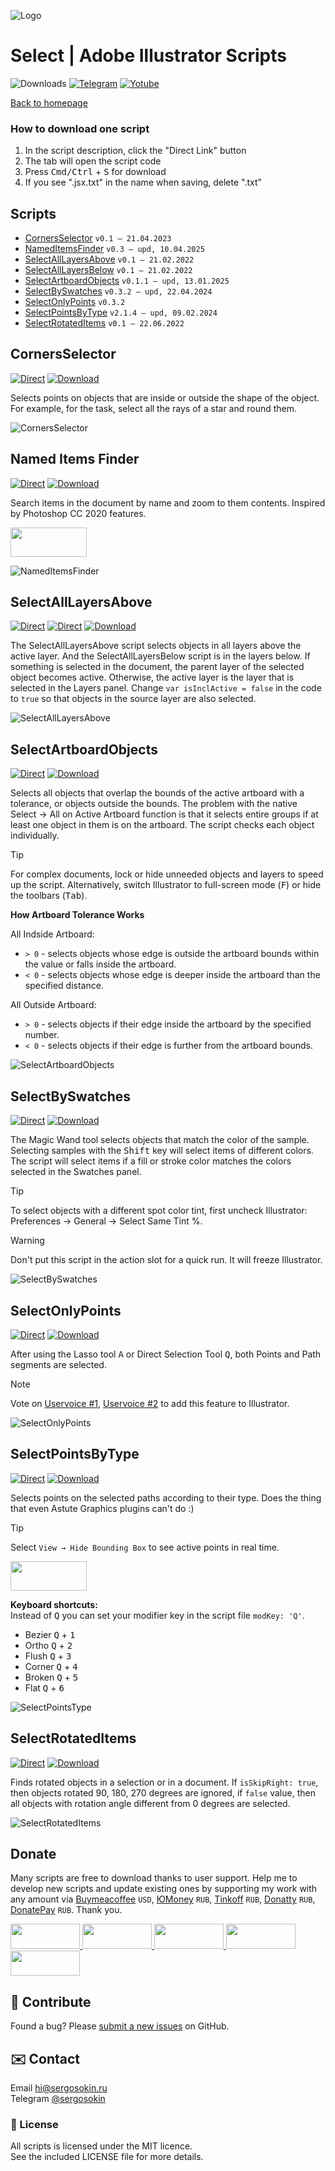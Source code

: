 ![Logo](https://i.ibb.co/mF018gV/emblem.png)

# Select | Adobe Illustrator Scripts

![Downloads](https://img.shields.io/badge/Downloads-120k-27CF7D.svg) [![Telegram](https://img.shields.io/badge/Telegram%20Channel-%40aiscripts-0088CC.svg)](https://t.me/aiscripts) [![Yotube](https://img.shields.io/badge/Youtube-%40SergOsokinArt-FF0000.svg)](https://www.youtube.com/c/SergOsokinArt/videos)

[Back to homepage](../README.md)

### How to download one script 
1. In the script description, click the "Direct Link" button
2. The tab will open the script code
3. Press <kbd>Cmd/Ctrl</kbd> + <kbd>S</kbd> for download
4. If you see ".jsx.txt" in the name when saving, delete ".txt"

## Scripts
* [CornersSelector](https://github.com/creold/illustrator-scripts/blob/master/md/Select.md#cornersselector) `v0.1 — 21.04.2023`
* [NamedItemsFinder](https://github.com/creold/illustrator-scripts/blob/master/md/Select.md#named-items-finder) `v0.3 — upd, 10.04.2025`
* [SelectAllLayersAbove](https://github.com/creold/illustrator-scripts/blob/master/md/Select.md#selectalllayersabove) `v0.1 — 21.02.2022`
* [SelectAllLayersBelow](https://github.com/creold/illustrator-scripts/blob/master/md/Select.md#selectalllayersabove) `v0.1 — 21.02.2022`
* [SelectArtboardObjects](https://github.com/creold/illustrator-scripts/blob/master/md/Select.md#selectartboardobjects) `v0.1.1 — upd, 13.01.2025`
* [SelectBySwatches](https://github.com/creold/illustrator-scripts/blob/master/md/Select.md#selectbyswatches) `v0.3.2 — upd, 22.04.2024`
* [SelectOnlyPoints](https://github.com/creold/illustrator-scripts/blob/master/md/Select.md#selectonlypoints) `v0.3.2`
* [SelectPointsByType](https://github.com/creold/illustrator-scripts/blob/master/md/Select.md#selectpointsbytype) `v2.1.4 — upd, 09.02.2024`
* [SelectRotatedItems](https://github.com/creold/illustrator-scripts/blob/master/md/Select.md#selectrotateditems) `v0.1 — 22.06.2022`

## CornersSelector
[![Direct](https://img.shields.io/badge/Direct%20Link-CornersSelector.jsx-FF6900.svg)](https://link.aiscripts.ru/corslctr) [![Download](https://img.shields.io/badge/Download%20All-Zip%20archive-0088CC.svg)](https://bit.ly/2M0j95N)

Selects points on objects that are inside or outside the shape of the object. For example, for the task, select all the rays of a star and round them.

![CornersSelector](https://i.ibb.co/Jy12pLW/Corners-Selector.gif)

## Named Items Finder
[![Direct](https://img.shields.io/badge/Direct%20Link-NamedItemsFinder.jsx-FF6900.svg)](https://link.aiscripts.ru/itemsfinder) [![Download](https://img.shields.io/badge/Download%20All-Zip%20archive-0088CC.svg)](https://bit.ly/2M0j95N)

Search items in the document by name and zoom to them contents. Inspired by Photoshop CC 2020 features.   

<a href="https://youtu.be/30AwGPf_2Wk">
  <img width="122" height="47" src="https://i.ibb.co/fqdwXL6/youtube-badge.png">
</a>

![NamedItemsFinder](https://i.ibb.co/QDVtnXP/demo-Named-Items-Finder.gif)

## SelectAllLayersAbove
[![Direct](https://img.shields.io/badge/Direct%20Link-SelectAllLayersAbove.jsx-FF6900.svg)](https://link.aiscripts.ru/sellyrabv) [![Direct](https://img.shields.io/badge/Direct%20Link-SelectAllLayersBelow.jsx-FF6900.svg)](https://link.aiscripts.ru/sellyrblw) [![Download](https://img.shields.io/badge/Download%20All-Zip%20archive-0088CC.svg)](https://bit.ly/2M0j95N)

The SelectAllLayersAbove script selects objects in all layers above the active layer. And the SelectAllLayersBelow script is in the layers below. If something is selected in the document, the parent layer of the selected object becomes active. Otherwise, the active layer is the layer that is selected in the Layers panel. Change `var isInclActive = false` in the code to `true` so that objects in the source layer are also selected.

![SelectAllLayersAbove](https://i.ibb.co/t3f2Mvr/Select-All-Layers-Above.gif)

## SelectArtboardObjects
[![Direct](https://img.shields.io/badge/Direct%20Link-SelectArtboardObjects.jsx-FF6900.svg)](https://link.aiscripts.ru/selabobj) [![Download](https://img.shields.io/badge/Download%20All-Zip%20archive-0088CC.svg)](https://bit.ly/2M0j95N)

Selects all objects that overlap the bounds of the active artboard with a tolerance, or objects outside the bounds. The problem with the native Select → All on Active Artboard function is that it selects entire groups if at least one object in them is on the artboard. The script checks each object individually.  

> [!TIP]   
> For complex documents, lock or hide unneeded objects and layers to speed up the script. Alternatively, switch Illustrator to full-screen mode (<kbd>F</kbd>) or hide the toolbars (<kbd>Tab</kbd>).

**How Artboard Tolerance Works**

All Indside Artboard:

* `> 0` - selects objects whose edge is outside the artboard bounds within the value or falls inside the artboard.
* `< 0` - selects objects whose edge is deeper inside the artboard than the specified distance.

All Outside Artboard:

* `> 0` - selects objects if their edge inside the artboard by the specified number.
* `< 0` - selects objects if their edge is further from the artboard bounds.

![SelectArtboardObjects](https://i.ibb.co/kHqQFtD/Select-Artboard-Objects.gif)

## SelectBySwatches
[![Direct](https://img.shields.io/badge/Direct%20Link-SelectBySwatches.jsx-FF6900.svg)](https://link.aiscripts.ru/selbyswat) [![Download](https://img.shields.io/badge/Download%20All-Zip%20archive-0088CC.svg)](https://bit.ly/2M0j95N)

The Magic Wand tool selects objects that match the color of the sample. Selecting samples with the <kbd>Shift</kbd> key will select items of different colors. The script will select items if a fill or stroke color matches the colors selected in the Swatches panel.

> [!TIP]   
> To select objects with a different spot color tint, first uncheck Illustrator: Preferences → General → Select Same Tint %.

> [!WARNING]   
> Don't put this script in the action slot for a quick run. It will freeze Illustrator.

![SelectBySwatches](https://i.ibb.co/JR5h4pq/Select-By-Swatches.gif)

## SelectOnlyPoints
[![Direct](https://img.shields.io/badge/Direct%20Link-SelectOnlyPoints.jsx-FF6900.svg)](https://link.aiscripts.ru/selonlypts) [![Download](https://img.shields.io/badge/Download%20All-Zip%20archive-0088CC.svg)](https://bit.ly/2M0j95N)

After using the Lasso tool <kbd>A</kbd> or Direct Selection Tool <kbd>Q</kbd>, both Points and Path segments are selected. 

> [!NOTE]   
> Vote on [Uservoice #1](https://illustrator.uservoice.com/forums/333657-illustrator-desktop-feature-requests/suggestions/40280419-direct-selection-tool-to-select-only-points), [Uservoice #2](https://illustrator.uservoice.com/forums/601447-illustrator-desktop-bugs/suggestions/35846947-clipping-mask-bug-direct-selection-tool-and-smar) to add this feature to Illustrator.

![SelectOnlyPoints](https://i.ibb.co/NF7bbpQ/demo-Select-Only-Points.gif)

## SelectPointsByType
[![Direct](https://img.shields.io/badge/Direct%20Link-SelectPointsByType.jsx-FF6900.svg)](https://link.aiscripts.ru/selptsbyty) [![Download](https://img.shields.io/badge/Download%20All-Zip%20archive-0088CC.svg)](https://bit.ly/2M0j95N)

Selects points on the selected paths according to their type. Does the thing that even Astute Graphics plugins can't do :)   

> [!TIP]   
> Select `View → Hide Bounding Box` to see active points in real time.   

<a href="https://youtu.be/pjHmBDLIWbw">
  <img width="122" height="47" src="https://i.ibb.co/fqdwXL6/youtube-badge.png">
</a>

**Keyboard shortcuts:**   
Instead of <kbd>Q</kbd> you can set your modifier key in the script file `modKey: 'Q'`.
   
* Bezier <kbd>Q</kbd> + <kbd>1</kbd>
* Ortho <kbd>Q</kbd> + <kbd>2</kbd>
* Flush <kbd>Q</kbd> + <kbd>3</kbd>
* Corner <kbd>Q</kbd> + <kbd>4</kbd>
* Broken <kbd>Q</kbd> + <kbd>5</kbd>
* Flat <kbd>Q</kbd> + <kbd>6</kbd>

![SelectPointsType](https://i.ibb.co/1MTyHx8/Select-Points-By-Type.gif)

## SelectRotatedItems
[![Direct](https://img.shields.io/badge/Direct%20Link-SelectRotatedItems.jsx-FF6900.svg)](https://link.aiscripts.ru/selrotdit) [![Download](https://img.shields.io/badge/Download%20All-Zip%20archive-0088CC.svg)](https://bit.ly/2M0j95N)

Finds rotated objects in a selection or in a document. If `isSkipRight: true`, then objects rotated 90, 180, 270 degrees are ignored, if `false` value, then all objects with rotation angle different from 0 degrees are selected.

![SelectRotatedItems](https://i.ibb.co/7YpGm9M/Select-Rotated-Items.gif)

## Donate
Many scripts are free to download thanks to user support. Help me to develop new scripts and update existing ones by supporting my work with any amount via [Buymeacoffee] `USD`, [ЮMoney] `RUB`, [Tinkoff] `RUB`, [Donatty] `RUB`, [DonatePay] `RUB`. Thank you.

[Buymeacoffee]: https://www.buymeacoffee.com/aiscripts
[ЮMoney]: https://yoomoney.ru/to/410011149615582
[Tinkoff]: https://www.tinkoff.ru/rm/osokin.sergey127/SN67U9405/
[Donatty]: https://donatty.com/sergosokin
[DonatePay]: https://new.donatepay.ru/@osokin

<a href="https://www.buymeacoffee.com/aiscripts">
  <img width="111" height="40" src="https://i.ibb.co/0ssTJQ1/bmc-badge.png">
</a>

<a href="https://www.tinkoff.ru/rm/osokin.sergey127/SN67U9405/">
  <img width="111" height="40" src="https://i.ibb.co/hRsbYnM/tinkoff-badge.png">
</a>

<a href="https://yoomoney.ru/to/410011149615582">
  <img width="111" height="40" src="https://i.ibb.co/wwrYWJ5/yoomoney-badge.png">
</a>

<a href="https://donatty.com/sergosokin">
  <img width="111" height="40" src="https://i.ibb.co/s61FGCn/donatty-badge.png">
</a>

<a href="https://new.donatepay.ru/@osokin">
  <img width="111" height="40" src="https://i.ibb.co/0KJ94ND/donatepay-badge.png">
</a>

## 🤝 Contribute

Found a bug? Please [submit a new issues](https://github.com/creold/illustrator-scripts/issues) on GitHub.

## ✉️ Contact
Email <hi@sergosokin.ru>  
Telegram [@sergosokin](https://t.me/sergosokin)

### 📝 License

All scripts is licensed under the MIT licence.  
See the included LICENSE file for more details.